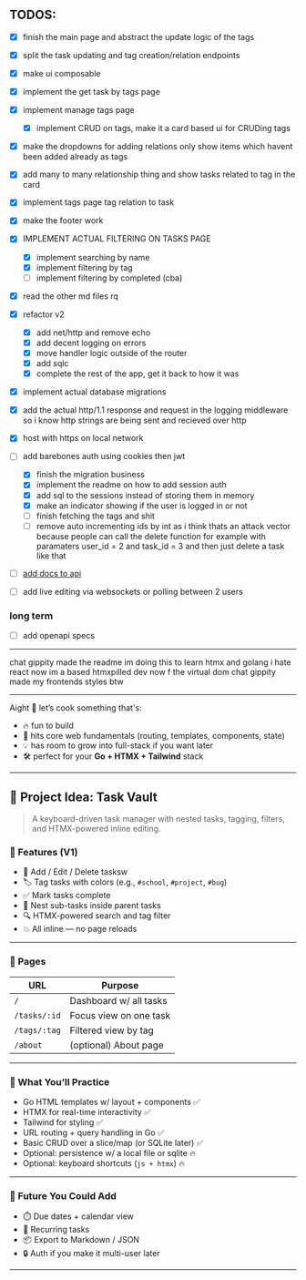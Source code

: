 ## TODOS:

- [x] finish the main page and abstract the update logic of the tags
- [x] split the task updating and tag creation/relation endpoints
- [x] make ui composable
- [x] implement the get task by tags page
- [x] implement manage tags page
  - [x] implement CRUD on tags, make it a card based ui for CRUDing tags
- [x] make the dropdowns for adding relations only show items which havent been added already as tags
- [x] add many to many relationship thing and show tasks related to tag in the card
- [x] implement tags page tag relation to task
- [x] make the footer work
- [x] IMPLEMENT ACTUAL FILTERING ON TASKS PAGE

  - [x] implement searching by name
  - [x] implement filtering by tag
  - [ ] implement filtering by completed (cba)

- [x] read the other md files rq
- [x] refactor v2

  - [x] add net/http and remove echo
  - [x] add decent logging on errors
  - [x] move handler logic outside of the router
  - [x] add sqlc
  - [x] complete the rest of the app, get it back to how it was

- [x] implement actual database migrations
- [x] add the actual http/1.1 response and request in the logging middleware so i know http strings are being sent and recieved over http
- [x] host with https on local network

- [ ] add barebones auth using cookies then jwt

  - [x] finish the migration business
  - [x] implement the readme on how to add session auth
  - [x] add sql to the sessions instead of storing them in memory
  - [x] make an indicator showing if the user is logged in or not
  - [ ] finish fetching the tags and shit
  - [ ] remove auto incrementing ids by int as i think thats an attack vector because people can call the delete function for example with paramaters user_id = 2 and task_id = 3 and then just delete a task like that

- [ ] [add docs to api](https://www.boot.dev/lessons/109e29ef-cdfd-4d5b-ad47-6a609a638896)
- [ ] add live editing via websockets or polling between 2 users

### long term

- [ ] add openapi specs

---

chat gippity made the readme
im doing this to learn htmx and golang i hate react now im a based htmxpilled dev now f the virtual dom
chat gippity made my frontends styles btw

---

Aight 😤 let’s cook something that's:

- 🔥 fun to build
- 🧠 hits core web fundamentals (routing, templates, components, state)
- 💡 has room to grow into full-stack if you want later
- 🛠️ perfect for your **Go + HTMX + Tailwind** stack

---

## 🎯 Project Idea: **Task Vault**

> A keyboard-driven task manager with nested tasks, tagging, filters, and HTMX-powered inline editing.

### 🧩 Features (V1)

- 📝 Add / Edit / Delete tasksw
- 🏷️ Tag tasks with colors (e.g., `#school`, `#project`, `#bug`)
- ✅ Mark tasks complete
- 🧵 Nest sub-tasks inside parent tasks
- 🔍 HTMX-powered search and tag filter
- 💥 All inline — no page reloads

---

### 📐 Pages

| URL          | Purpose                |
| ------------ | ---------------------- |
| `/`          | Dashboard w/ all tasks |
| `/tasks/:id` | Focus view on one task |
| `/tags/:tag` | Filtered view by tag   |
| `/about`     | (optional) About page  |

---

### 🧠 What You’ll Practice

- Go HTML templates w/ layout + components ✅
- HTMX for real-time interactivity ✅
- Tailwind for styling ✅
- URL routing + query handling in Go ✅
- Basic CRUD over a slice/map (or SQLite later) ✅
- Optional: persistence w/ a local file or sqlite 🔥
- Optional: keyboard shortcuts (`js + htmx`) 🔥

---

### 🔄 Future You Could Add

- ⏱️ Due dates + calendar view
- 🔁 Recurring tasks
- 📦 Export to Markdown / JSON
- 🔒 Auth if you make it multi-user later

---
